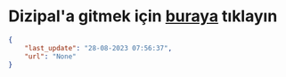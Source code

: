 # Dizipal'a gitmek için [buraya](None) tıklayın
    
```json
{
    "last_update": "28-08-2023 07:56:37",
    "url": "None"
}
```